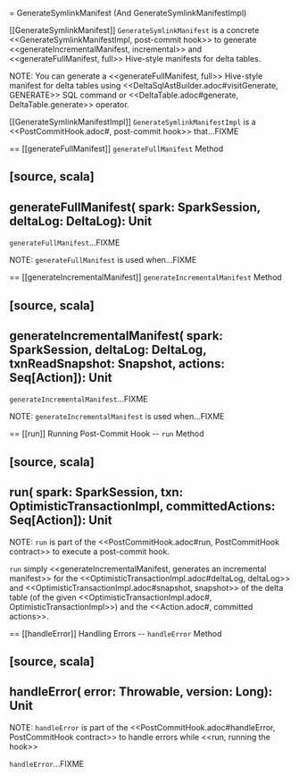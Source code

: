 = GenerateSymlinkManifest (And GenerateSymlinkManifestImpl)

[[GenerateSymlinkManifest]]
`GenerateSymlinkManifest` is a concrete <<GenerateSymlinkManifestImpl, post-commit hook>> to generate <<generateIncrementalManifest, incremental>> and <<generateFullManifest, full>> Hive-style manifests for delta tables.

NOTE: You can generate a <<generateFullManifest, full>> Hive-style manifest for delta tables using <<DeltaSqlAstBuilder.adoc#visitGenerate, GENERATE>> SQL command or <<DeltaTable.adoc#generate, DeltaTable.generate>> operator.

[[GenerateSymlinkManifestImpl]]
`GenerateSymlinkManifestImpl` is a <<PostCommitHook.adoc#, post-commit hook>> that...FIXME

== [[generateFullManifest]] `generateFullManifest` Method

[source, scala]
----
generateFullManifest(
  spark: SparkSession,
  deltaLog: DeltaLog): Unit
----

`generateFullManifest`...FIXME

NOTE: `generateFullManifest` is used when...FIXME

== [[generateIncrementalManifest]] `generateIncrementalManifest` Method

[source, scala]
----
generateIncrementalManifest(
  spark: SparkSession,
  deltaLog: DeltaLog,
  txnReadSnapshot: Snapshot,
  actions: Seq[Action]): Unit
----

`generateIncrementalManifest`...FIXME

NOTE: `generateIncrementalManifest` is used when...FIXME

== [[run]] Running Post-Commit Hook -- `run` Method

[source, scala]
----
run(
  spark: SparkSession,
  txn: OptimisticTransactionImpl,
  committedActions: Seq[Action]): Unit
----

NOTE: `run` is part of the <<PostCommitHook.adoc#run, PostCommitHook contract>> to execute a post-commit hook.

`run` simply <<generateIncrementalManifest, generates an incremental manifest>> for the <<OptimisticTransactionImpl.adoc#deltaLog, deltaLog>> and <<OptimisticTransactionImpl.adoc#snapshot, snapshot>> of the delta table (of the given <<OptimisticTransactionImpl.adoc#, OptimisticTransactionImpl>>) and the <<Action.adoc#, committed actions>>.

== [[handleError]] Handling Errors -- `handleError` Method

[source, scala]
----
handleError(
  error: Throwable,
  version: Long): Unit
----

NOTE: `handleError` is part of the <<PostCommitHook.adoc#handleError, PostCommitHook contract>> to handle errors while <<run, running the hook>>

`handleError`...FIXME
